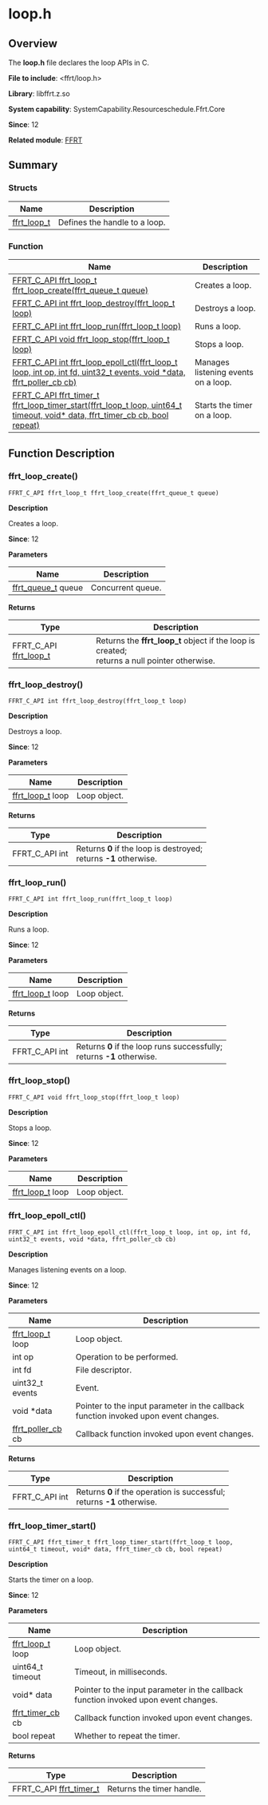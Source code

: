 # loop.h

<!--Kit: Function Flow Runtime Kit-->
<!--Subsystem: Resourceschedule-->
<!--Owner: @chuchihtung; @yanleo-->
<!--SE: @geoffrey_guo; @huangyouzhong-->
<!--TSE: @lotsof; @sunxuhao-->

## Overview

The **loop.h** file declares the loop APIs in C.

**File to include**: <ffrt/loop.h>

**Library**: libffrt.z.so

**System capability**: SystemCapability.Resourceschedule.Ffrt.Core

**Since**: 12

**Related module**: [FFRT](capi-ffrt.md)

## Summary

### Structs

| Name             | Description|
|-----------------|----|
| [ffrt_loop_t](capi-ffrt-ffrt-loop-t.md) | Defines the handle to a loop.  |


### Function

| Name| Description|
| -- | -- |
| [FFRT_C_API ffrt_loop_t ffrt_loop_create(ffrt_queue_t queue)](#ffrt_loop_create) | Creates a loop.|
| [FFRT_C_API int ffrt_loop_destroy(ffrt_loop_t loop)](#ffrt_loop_destroy) | Destroys a loop.|
| [FFRT_C_API int ffrt_loop_run(ffrt_loop_t loop)](#ffrt_loop_run) | Runs a loop.|
| [FFRT_C_API void ffrt_loop_stop(ffrt_loop_t loop)](#ffrt_loop_stop) | Stops a loop.|
| [FFRT_C_API int ffrt_loop_epoll_ctl(ffrt_loop_t loop, int op, int fd, uint32_t events, void *data, ffrt_poller_cb cb)](#ffrt_loop_epoll_ctl) | Manages listening events on a loop.|
| [FFRT_C_API ffrt_timer_t ffrt_loop_timer_start(ffrt_loop_t loop, uint64_t timeout, void* data, ffrt_timer_cb cb, bool repeat)](#ffrt_loop_timer_start) | Starts the timer on a loop.|

## Function Description

### ffrt_loop_create()

```
FFRT_C_API ffrt_loop_t ffrt_loop_create(ffrt_queue_t queue)
```

**Description**

Creates a loop.

**Since**: 12


**Parameters**

| Name                   | Description|
|------------------------| -- |
| [ffrt_queue_t](capi-ffrt-ffrt-queue-t.md) queue | Concurrent queue.|

**Returns**

| Type                        | Description|
|----------------------------| -- |
| FFRT_C_API [ffrt_loop_t](capi-ffrt-ffrt-loop-t.md) | Returns the **ffrt_loop_t** object if the loop is created;<br>          returns a null pointer otherwise.|

### ffrt_loop_destroy()

```
FFRT_C_API int ffrt_loop_destroy(ffrt_loop_t loop)
```

**Description**

Destroys a loop.

**Since**: 12


**Parameters**

| Name| Description|
| -- | -- |
| [ffrt_loop_t](capi-ffrt-ffrt-loop-t.md) loop | Loop object.|

**Returns**

| Type| Description|
| -- | -- |
| FFRT_C_API int | Returns **0** if the loop is destroyed;<br>          returns **-1** otherwise.|

### ffrt_loop_run()

```
FFRT_C_API int ffrt_loop_run(ffrt_loop_t loop)
```

**Description**

Runs a loop.

**Since**: 12


**Parameters**

| Name| Description|
| -- | -- |
| [ffrt_loop_t](capi-ffrt-ffrt-loop-t.md) loop | Loop object.|

**Returns**

| Type| Description|
| -- | -- |
| FFRT_C_API int | Returns **0** if the loop runs successfully;<br>          returns **-1** otherwise.|

### ffrt_loop_stop()

```
FFRT_C_API void ffrt_loop_stop(ffrt_loop_t loop)
```

**Description**

Stops a loop.

**Since**: 12


**Parameters**

| Name| Description|
| -- | -- |
| [ffrt_loop_t](capi-ffrt-ffrt-loop-t.md) loop | Loop object.|

### ffrt_loop_epoll_ctl()

```
FFRT_C_API int ffrt_loop_epoll_ctl(ffrt_loop_t loop, int op, int fd, uint32_t events, void *data, ffrt_poller_cb cb)
```

**Description**

Manages listening events on a loop.

**Since**: 12


**Parameters**

| Name| Description|
| -- | -- |
| [ffrt_loop_t](capi-ffrt-ffrt-loop-t.md) loop | Loop object.|
| int op | Operation to be performed.|
| int fd | File descriptor.|
| uint32_t events | Event.|
| void *data | Pointer to the input parameter in the callback function invoked upon event changes.|
| [ffrt_poller_cb](capi-type-def-h.md#ffrt_poller_cb) cb | Callback function invoked upon event changes.|

**Returns**

| Type| Description|
| -- | -- |
| FFRT_C_API int | Returns **0** if the operation is successful;<br>          returns **-1** otherwise.|

### ffrt_loop_timer_start()

```
FFRT_C_API ffrt_timer_t ffrt_loop_timer_start(ffrt_loop_t loop, uint64_t timeout, void* data, ffrt_timer_cb cb, bool repeat)
```

**Description**

Starts the timer on a loop.

**Since**: 12


**Parameters**

| Name| Description|
| -- | -- |
| [ffrt_loop_t](capi-ffrt-ffrt-loop-t.md) loop | Loop object.|
| uint64_t timeout | Timeout, in milliseconds.|
| void* data | Pointer to the input parameter in the callback function invoked upon event changes.|
| [ffrt_timer_cb](capi-type-def-h.md#ffrt_timer_cb) cb | Callback function invoked upon event changes.|
| bool repeat | Whether to repeat the timer.|

**Returns**

| Type                                              | Description|
|--------------------------------------------------| -- |
| FFRT_C_API [ffrt_timer_t](capi-type-def-h.md#variables)| Returns the timer handle.|
